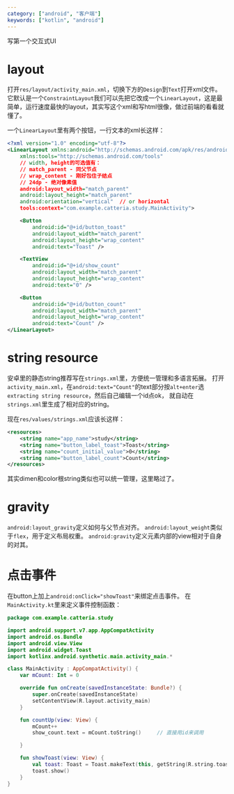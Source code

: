 ```yaml
---
category: ["android", "客户端"]
keywords: ["kotlin", "android"]
---
```


写第一个交互式UI

<!-- more -->
# layout
打开`res/layout/activity_main.xml`，切换下方的`Design`到`Text`打开xml文件。
它默认是一个`ConstraintLayout`我们可以先把它改成一个`LinearLayout`，这是最简单，运行速度最快的layout，其实写这个xml和写html很像，做过前端的看看就懂了。

一个`LinearLayout`里有两个按钮，一行文本的xml长这样：
``` xml
<?xml version="1.0" encoding="utf-8"?>
<LinearLayout xmlns:android="http://schemas.android.com/apk/res/android"
    xmlns:tools="http://schemas.android.com/tools"
    // width, height的可选值有：
    // match_parent - 同父节点
    // wrap_content - 刚好包住子结点
    // 24dp - 绝对像素值
    android:layout_width="match_parent"
    android:layout_height="match_parent"
    android:orientation="vertical"  // or horizontal
    tools:context="com.example.catteria.study.MainActivity">

    <Button
        android:id="@+id/button_toast"
        android:layout_width="match_parent"
        android:layout_height="wrap_content"
        android:text="Toast" />

    <TextView
        android:id="@+id/show_count"
        android:layout_width="match_parent"
        android:layout_height="wrap_content"
        android:text="0" />

    <Button
        android:id="@+id/button_count"
        android:layout_width="match_parent"
        android:layout_height="wrap_content"
        android:text="Count" />
</LinearLayout>
```

# string resource
安卓里的静态string推荐写在`strings.xml`里，方便统一管理和多语言拓展。
打开`activity_main.xml`，在`android:text="Count"`的text部分按`alt+enter`选`extracting string resource`，然后自己编辑一个id点ok， 就自动在`strings.xml`里生成了相对应的string。

现在`res/values/strings.xml`应该长这样：
```xml
<resources>
    <string name="app_name">study</string>
    <string name="button_label_toast">Toast</string>
    <string name="count_initial_value">0</string>
    <string name="button_label_count">Count</string>
</resources>
```

其实dimen和color根string类似也可以统一管理，这里略过了。

# gravity
`android:layout_gravity`定义如何与父节点对齐。
`android:layout_weight`类似于`flex`，用于定义布局权重。
`android:gravity`定义元素内部的view相对于自身的对其。

# 点击事件
在button上加上`android:onClick="showToast"`来绑定点击事件。
在`MainActivity.kt`里来定义事件控制函数：
```kotlin
package com.example.catteria.study

import android.support.v7.app.AppCompatActivity
import android.os.Bundle
import android.view.View
import android.widget.Toast
import kotlinx.android.synthetic.main.activity_main.*

class MainActivity : AppCompatActivity() {
    var mCount: Int = 0

    override fun onCreate(savedInstanceState: Bundle?) {
        super.onCreate(savedInstanceState)
        setContentView(R.layout.activity_main)
    }

    fun countUp(view: View) {
        mCount++
        show_count.text = mCount.toString()     // 直接用id来调用

    }

    fun showToast(view: View) {
        val toast: Toast = Toast.makeText(this, getString(R.string.toast_message), Toast.LENGTH_LONG)   // 显示一个toast
        toast.show()
    }
}
```

















